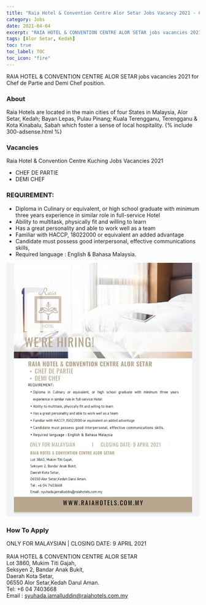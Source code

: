 ```yaml
---
title: "Raia Hotel & Convention Centre Alor Setar Jobs Vacancy 2021 - Chef de Partie and Demi Chef" 
category: Jobs 
date: 2021-04-04
excerpt: "RAIA HOTEL & CONVENTION CENTRE ALOR SETAR jobs vacancies 2021 for Chef de Partie and Demi Chef position." 
tags: [Alor Setar, Kedah] 
toc: true 
toc_label: TOC 
toc_icon: "fire" 
--- 
```


RAIA HOTEL & CONVENTION CENTRE ALOR SETAR jobs vacancies 2021 for Chef de Partie and Demi Chef position.

### About
Raia Hotels are located in the main cities of four States in Malaysia, Alor Setar, Kedah; Bayan Lepas, Pulau Pinang; Kuala Terengganu, Terengganu & Kota Kinabalu, Sabah which foster a sense of local hospitality.
{% include 300-adsense.html %} 

### Vacancies
Raia Hotel & Convention Centre Kuching Jobs Vacancies 2021
- CHEF DE PARTIE
- DEMI CHEF

### REQUIREMENT:
* Diploma in Culinary or equivalent, or high school graduate with minimum three years
experience in similar role in full-service Hotel
* Ability to multitask, physically fit and willing to learn
* Has a great personality and able to work well as a team
* Familiar with HACCP, 18022000 or equivalent an added advantage
* Candidate must possess good interpersonal, effective communications skills,
* Required language : English & Bahasa Malaysia.

![Raia Hotel Alor Setar Chef Vacancies 2021!](/assets/images/2021-04/raia-hotel-alor-setar-chef-de-partie-demi-chef-vacancies.jpg "Raia Hotel Alor Setar Chef Vacancies 2021")

### How To Apply
ONLY FOR MALAYSIAN | CLOSING DATE: 9 APRIL 2021<br/><br/>
RAIA HOTEL & CONVENTION CENTRE ALOR SETAR<br/>
Lot 3860, Mukim Titi Gajah,<br/>
Seksyen 2, Bandar Anak Bukit,<br/>
Daerah Kota Setar,<br/>
06550 Alor Setar,Kedah Darul Aman.<br/>
Tel: +6 04 7403668<br/>
Email : syuhada.jamalluddin@raiahotels.com.my
<br/><br/>
